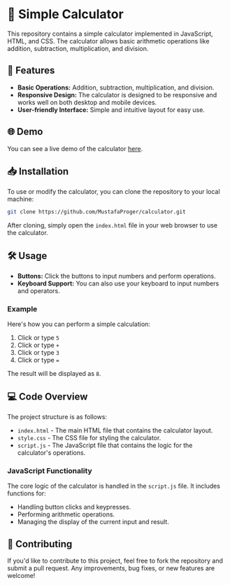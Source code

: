 # 📱 Simple Calculator

This repository contains a simple calculator implemented in JavaScript, HTML, and CSS. The calculator allows basic arithmetic operations like addition, subtraction, multiplication, and division.

## 🚀 Features

- **Basic Operations:** Addition, subtraction, multiplication, and division.
- **Responsive Design:** The calculator is designed to be responsive and works well on both desktop and mobile devices.
- **User-friendly Interface:** Simple and intuitive layout for easy use.

## 🌐 Demo

You can see a live demo of the calculator [here](https://mustafaproger.github.io/calculator/dist).

## 📥 Installation

To use or modify the calculator, you can clone the repository to your local machine:

```bash
git clone https://github.com/MustafaProger/calculator.git
```

After cloning, simply open the `index.html` file in your web browser to use the calculator.

## 🛠️ Usage

- **Buttons:** Click the buttons to input numbers and perform operations.
- **Keyboard Support:** You can also use your keyboard to input numbers and operators.

### Example

Here's how you can perform a simple calculation:

1. Click or type `5`
2. Click or type `+`
3. Click or type `3`
4. Click or type `=`

The result will be displayed as `8`.

## 💻 Code Overview

The project structure is as follows:

- `index.html` - The main HTML file that contains the calculator layout.
- `style.css` - The CSS file for styling the calculator.
- `script.js` - The JavaScript file that contains the logic for the calculator's operations.

### JavaScript Functionality

The core logic of the calculator is handled in the `script.js` file. It includes functions for:

- Handling button clicks and keypresses.
- Performing arithmetic operations.
- Managing the display of the current input and result.

## 🤝 Contributing

If you'd like to contribute to this project, feel free to fork the repository and submit a pull request. Any improvements, bug fixes, or new features are welcome!
